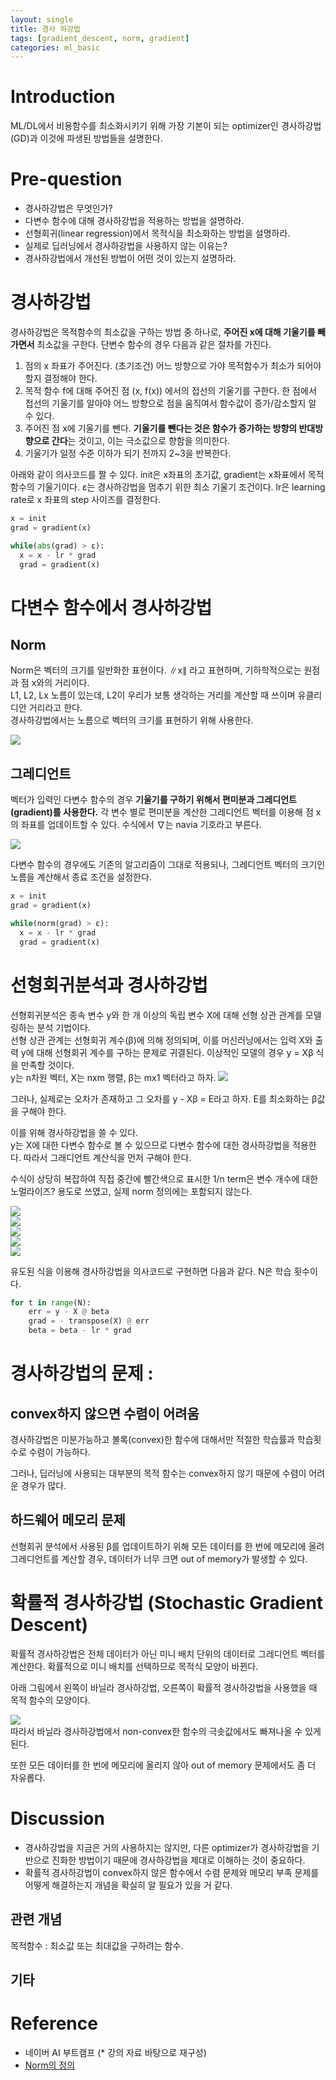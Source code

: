 ```yaml
---
layout: single
title: 경사 하강법
tags: [gradient_descent, norm, gradient]
categories: ml_basic
---
```


# Introduction
ML/DL에서 비용함수를 최소화시키기 위해 가장 기본이 되는 optimizer인 경사하강법(GD)과 
이것에 파생된 방법들을 설명한다.

# Pre-question
- 경사하강법은 무엇인가?
- 다변수 함수에 대해 경사하강법을 적용하는 방법을 설명하라.
- 선형회귀(linear regression)에서 목적식을 최소화하는 방법을 설명하라.
- 실제로 딥러닝에서 경사하강법을 사용하지 않는 이유는?
- 경사하강법에서 개선된 방법이 어떤 것이 있는지 설명하라.

# 경사하강법
경사하강법은 목적함수의 최소값을 구하는 방법 중 하나로, **주어진 x에 대해 기울기를 빼가면서** 최소값을 구한다.
단변수 함수의 경우 다음과 같은 절차를 가진다.

1. 점의 x 좌표가 주어진다. (초기조건)
어느 방향으로 가야 목적함수가 최소가 되어야 할지 결정해야 한다.
2. 목적 함수 f에 대해 주어진 점 (x, f(x)) 에서의 접선의 기울기를 구한다.
한 점에서 접선의 기울기를 알아야 어느 방향으로 점을 움직여서 함수값이 증가/감소할지 알 수 있다.
3. 주어진 점 x에 기울기를 뺀다. **기울기를 뺀다는 것은 함수가 증가하는 방향의 반대방향으로 간다**는 것이고, 이는 극소값으로 향함을 의미한다. 
4. 기울기가 일정 수준 이하가 되기 전까지 2~3을 반복한다.

아래와 같이 의사코드를 짤 수 있다. 
init은 x좌표의 초기값, gradient는 x좌표에서 목적함수의 기울기이다.
ε는 경사하강법을 멈추기 위한 최소 기울기 조건이다.
lr은 learning rate로 x 좌표의 step 사이즈를 결정한다.
```python
x = init
grad = gradient(x)

while(abs(grad) > ε):
  x = x - lr * grad
  grad = gradient(x)
```

# 다변수 함수에서 경사하강법
## Norm
Norm은 벡터의 크기를 일반화한 표현이다.
∥x∥ 라고 표현하며, 기하학적으로는 원점과 점 x와의 거리이다.    
L1, L2, Lx 노름이 있는데, L2이 우리가 보통 생각하는 거리를 계산할 때 쓰이며 유클리디안 거리라고 한다.   
경사하강법에서는 노름으로 벡터의 크기를 표현하기 위해 사용한다.

![](./../../../assets/images/2022-09-19-Gradient_descent_images/1663653218908.png)

## 그레디언트
벡터가 입력인 다변수 함수의 경우 **기울기를 구하기 위해서 편미분과 그레디언트(gradient)를 사용한다.**
각 변수 별로 편미분을 계산한 그레디언트 벡터를 이용해 점 x의 좌표를 업데이트할 수 있다.
수식에서 ∇는 navia 기호라고 부른다.

![](./../../../assets/images/(TODO)2022-09-19-Log_images/1663642618240.png)

다변수 함수의 경우에도 기존의 알고리즘이 그대로 적용되나, 그레디언트 벡터의 크기인 노름을 계산해서 종료 조건을 설정한다.

```python
x = init
grad = gradient(x)

while(norm(grad) > ε):
  x = x - lr * grad
  grad = gradient(x)
```
 
# 선형회귀분석과 경사하강법
선형회귀분석은 종속 변수 y와 한 개 이상의 독립 변수 X에 대해
선형 상관 관계를 모델링하는 분석 기법이다.    
선형 상관 관계는 선형회귀 계수(β)에 의해 정의되며, 이를 머신러닝에서는
입력 X와 출력 y에 대해 선형회귀 계수를 구하는 문제로 귀결된다.
이상적인 모델의 경우 y = Xβ 식을 만족할 것이다.    
y는 n차원 벡터, X는 nxm 행렬, β는 mx1 벡터라고 하자.
![](./../../../assets/images/2022-09-19-Gradient_descent_images/1663647455941.png)


그러나, 실제로는 오차가 존재하고 그 오차를 y - Xβ = E라고 하자. E를 최소화하는 β값을 구해야 한다.

이를 위해 경사하강법을 쓸 수 있다.    
y는 X에 대한 다변수 함수로 볼 수 있으므로 다변수 함수에 대한 경사하강법을 적용한다.
따라서 그래디언트 계산식을 먼저 구해야 한다.

수식이 상당히 복잡하여 직접 
중간에 빨간색으로 표시한 1/n term은 변수 개수에 대한 노멀라이즈? 용도로 쓰였고,
실제 norm 정의에는 포함되지 않는다.

![](./../../../assets/images/2022-09-19-Gradient_descent_images/1663653765589.png)    
![](./../../../assets/images/2022-09-19-Gradient_descent_images/1663653798722.png)    
![](./../../../assets/images/2022-09-19-Gradient_descent_images/1663653812192.png)    
![](./../../../assets/images/2022-09-19-Gradient_descent_images/1663653826926.png)    
![](./../../../assets/images/2022-09-19-Gradient_descent_images/1663653847662.png)    

유도된 식을 이용해 경사하강법을 의사코드로 구현하면 다음과 같다. N은 학습 횟수이다.
```python
for t in range(N):
    err = y - X @ beta
    grad = - transpose(X) @ err
    beta = beta - lr * grad
```

# 경사하강법의 문제 : 
## convex하지 않으면 수렴이 어려움
경사하강법은 미분가능하고 볼록(convex)한 함수에 대해서만
적절한 학습률과 학습횟수로 수렴이 가능하다.     

그러나, 딥러닝에 사용되는 대부분의 목적 함수는 convex하지 않기 때문에 수렴이 어려운 경우가 많다.

## 하드웨어 메모리 문제
선형회귀 분석에서 사용된 β를 업데이트하기 위해 모든 데이터를 한 번에 
메모리에 올려 그레디언트를 계산할 경우, 데이터가 너무 크면 out of memory가 발생할 수 있다.

# 확률적 경사하강법 (Stochastic Gradient Descent)
확률적 경사하강법은 전체 데이터가 아닌 미니 배치 단위의 데이터로 그레디언트 벡터를 계산한다.
확률적으로 미니 배치를 선택하므로 목적식 모양이 바뀐다.

아래 그림에서 왼쪽이 바닐라 경사하강법, 오른쪽이 확률적 경사하강법을 사용했을 때 목적 함수의 모양이다.

![](./../../../assets/images/2022-09-19-Gradient_descent_images/1663664206973.png)    
따라서 바닐라 경사하강법에서 non-convex한 함수의 극솟값에서도 빠져나올 수 있게 된다.

또한 모든 데이터를 한 번에 메모리에 올리지 않아 out of memory 문제에서도 좀 더 자유롭다.


 
# Discussion
- 경사하강법을 지금은 거의 사용하지는 않지만, 다른 optimizer가 경사하강법을 기반으로
진화한 방법이기 때문에 경사하강법을 제대로 이해하는 것이 중요하다.
- 확률적 경사하강법이 convex하지 않은 함수에서 수렴 문제와 메모리 부족 문제를 어떻게 해결하는지 개념을 확실히 알 필요가 있을 거 같다.


## 관련 개념
목적함수 : 최소값 또는 최대값을 구하려는 함수.

## 기타 


# Reference
- 네이버 AI 부트캠프 (* 강의 자료 바탕으로 재구성)       
- [Norm의 정의](https://en.wikipedia.org/wiki/Norm_(mathematics))